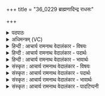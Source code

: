 +++
title = "36_0229 ब्राह्मणादिन्द्र राधसः"

+++
<details><summary>पदपाठः</summary>

ब्रा꣡ह्म꣢꣯णात्। इ꣣न्द्र। रा꣡ध꣢꣯सः। पि꣡ब꣢꣯। सो꣡म꣢꣯म्। ऋ꣣तू꣢न्। अ꣡नु꣢꣯। त꣡व꣢꣯। इ꣣द꣢म्। स꣣ख्य꣢म्। स꣣। ख्य꣢म्। अ꣡स्तृ꣢꣯तम्। अ। स्तृ꣣तम्। २२९।
</details>

<details><summary>अधिमन्त्रम् (VC)</summary>

- इन्द्रः
- मेधातिथिः काण्वः
- गायत्री
- षड्जः
- ऐन्द्रं काण्डम्
</details>

<details><summary>हिन्दी : आचार्य रामनाथ वेदालंकार - विषयः</summary>

अगले मन्त्र में परमात्मा और आचार्य की मित्रता की याचना की गयी है।
</details>

<details><summary>हिन्दी : आचार्य रामनाथ वेदालंकार - पदार्थः</summary>

पदार्थान्वयभाषाः -  प्रथम—परमात्मा के पक्ष में। हे (इन्द्र) परमैश्वर्यशाली परमात्मन् ! आप (राधसः) ध्यान-यज्ञ के साधक (ब्राह्मणात्) वेद तथा ईश्वर के ज्ञाता मुझसे (ऋतून् अनु) ऋतुओं के अनुरूप, समयानुसार (सोमम्) मेरे मैत्री-रस का (पिब) पान कीजिए। मेरे साथ (तव) आपकी (इदम्) यह (सख्यम्) मित्रता (अस्तृतम्) अविनष्ट अर्थात् चिरस्थायी रहे ॥ द्वितीय—गुरुशिष्य के पक्ष में। हे (इन्द्र) विद्युत् के समान तीव्र बुद्धिवाले विद्यार्थी ! तू (राधसः) अध्ययन-अध्यापन यज्ञ के साधक (ब्राह्मणात्) ब्रह्मवेत्ता, वेदवेत्ता और ब्राह्मण स्वभाववाले आचार्य से (ऋतून् अनु) प्रत्येक ऋतु में (सोमम्) मेरे ज्ञान-रस को (पिब) पी। (तव) तेरी (इदम्) यह गुरुशिष्य-सम्बन्ध-रूप (सख्यम्) मित्रता (अस्तृतम्) अविनष्ट रहे ॥७॥ इस मन्त्र में श्लेषालङ्कार है ॥७॥
</details>

<details><summary>हिन्दी : आचार्य रामनाथ वेदालंकार - भावार्थः</summary>

भावार्थभाषाः -  जो परमात्मा और गुरु की मैत्री को प्राप्त करते हैं, वे सदा सुखी रहते हैं ॥७॥
</details>

<details><summary>संस्कृत : आचार्य रामनाथ वेदालंकार - विषयः</summary>

अथ परमात्मन आचार्यस्य च सख्यं प्रार्थ्यते।
</details>

<details><summary>संस्कृत : आचार्य रामनाथ वेदालंकार - पदार्थः</summary>

पदार्थान्वयभाषाः -  प्रथमः—परमात्मपरः। हे (इन्द्र) परमैश्वर्यवन् परमात्मन् ! त्वम् (राधसः) ध्यानयज्ञसंसाधकात्। राध्नोतीति राधाः तम्। राध संसिद्धौ धातोः औणादिकोऽसुन् प्रत्ययः। (ब्राह्मणात्२) वेदेश्वरविदः मत्सकाशात्। ब्रह्म वेदम् ईश्वरं वा अधीते वेद वा स ब्राह्मणः ‘तदधीते तद्वेद’ इत्यस्मिन्नर्थे अण् प्रत्ययः। (ऋतून् अनु) ऋत्वनुरूपं यथाकालमित्यर्थः। (सोमम्) मदीयं मैत्रीरसम् (पिब) आस्वादय। मया सह (तव) त्वदीयम् (इदम्) एतत् (सख्यम्) सखित्वम् (अस्तृतम्) सदाऽविनष्टम्, तिष्ठत्विति शेषः। स्तृणातिः वधकर्मा। निघं० २।१९। अथ द्वितीयः—गुरुशिष्यपरः। हे (इन्द्र) विद्युद्वत्तीव्रबुद्धे विद्यार्थिन् ! त्वम् (राधसः) अध्ययनाध्यापनयज्ञसाधकात् (ब्राह्मणात्) वेदेश्वरविदो ब्राह्मणस्वभावात् आचार्यात् (ऋतून् अनु) ऋतौ ऋतौ (सोमम्) ज्ञानरसम् (पिब) आस्वादय। (तव) त्वदीयम् (इदम्) एतद् गुरुशिष्यसम्बन्धरूपम् (सख्यम्) सखित्वम् (अस्तृतम्) अविनष्टं तिष्ठतु ॥७॥३ अत्र श्लेषालङ्कारः ॥७॥
</details>

<details><summary>संस्कृत : आचार्य रामनाथ वेदालंकार - भावार्थः</summary>

भावार्थभाषाः -  ये परमात्मनो गुरोश्च सख्यं प्राप्नुवन्ति ते सदा सुखिनो भवन्ति ॥७॥
</details>

<details><summary>संस्कृत : आचार्य रामनाथ वेदालंकार - पादटिप्पनी</summary>

टिप्पणी:   १. ऋ० १।१५।५ ‘तवेदं’ इत्यत्र ‘तवेद्धि’ इति पाठः। २. (ब्राह्मणम्) वेदेश्वरविदम् इति य० ३०।५ भाष्ये द०। ३. ऋग्भाष्ये मन्त्रोऽयं दयान्दर्षिणा वायुपक्षे व्याख्यातः।
</details>